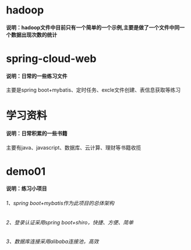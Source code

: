 # hadoop
#### 说明：hadoop文件中目前只有一个简单的一个示例,主要是做了一个文件中同一个数据出现次数的统计

# spring-cloud-web
#### 说明：日常的一些练习文件
主要是spring boot+mybatis、定时任务、excle文件创建、表信息获取等练习

# 学习资料
#### 说明：日常积累的一些书籍
主要有java、javascript、数据库、云计算、理财等书籍收揽

# demo01
#### 说明：练习小项目
###### 1、spring boot+mybatis作为此项目的总体架构
###### 2、登录认证采用spring boot+shiro，快捷、方便、简单
###### 3、数据库连接采用alibaba连接池，高效

